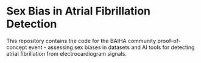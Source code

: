 # Sex Bias in Atrial Fibrillation Detection
This repository contains the code for the BAIHA community proof-of-concept event - assessing sex biases in datasets and AI tools for detecting atrial fibrillation from electrocardiogram signals.